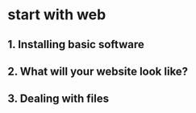 # start with web

## 1. Installing basic software

## 2. What will your website look like?

## 3. Dealing with files
